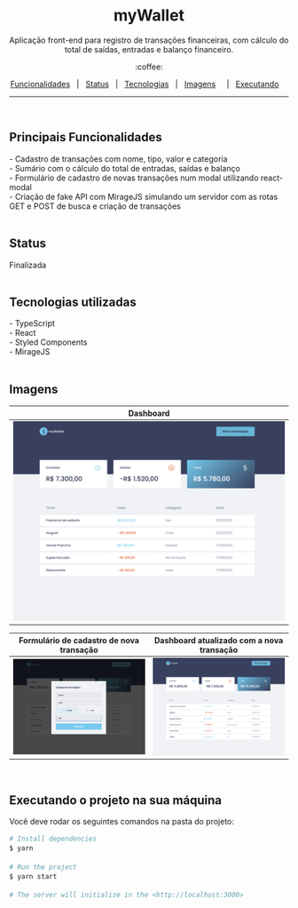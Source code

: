 <h1 align="center">myWallet</h1>
<p align="center">Aplicação front-end para registro de transações financeiras, com cálculo do total de saídas, entradas e balanço financeiro.</p>

<p align="center">:coffee:</p>

<p align="center">
  <a href="#principais-funcionalidades">Funcionalidades</a> &#xa0; | &#xa0; 
  <a href="#status">Status</a> &#xa0; | &#xa0;
  <a href="#tecnologias">Tecnologias</a> &#xa0; | &#xa0;
  <a href="#fluxo-em-imagens">Imagens</a> &#xa0; &#xa0; | &#xa0;
  <a href="#executando-o-projeto-na-sua-máquina">Executando</a> &#xa0; &#xa0;
</p>

---

</br>
<h2>Principais Funcionalidades</h2>
- Cadastro de transações com nome, tipo, valor e categoria</br>
- Sumário com o cálculo do total de entradas, saídas e balanço</br>
- Formulário de cadastro de novas transações num modal utilizando react-modal</br>
- Criação de fake API com MirageJS simulando um servidor com as rotas GET e POST de busca e criação de transações</br></br>

<h2>Status</h2>
Finalizada</br></br>

<h2>Tecnologias utilizadas</h2>
- TypeScript</br>
- React</br>
- Styled Components</br>
- MirageJS</br></br>

<h2>Imagens</h2>

| Dashboard |
|-------|
|<img src="./src/assets/landing.png">|

| Formulário de cadastro de nova transação | Dashboard atualizado com a nova transação |
|-------|-------|
|<img src="./src/assets/form.png">|<img src="./src/assets/save.png">|

</br>
<h2>Executando o projeto na sua máquina</h2>

Você deve rodar os seguintes comandos na pasta do projeto:
```bash
# Install dependencies
$ yarn

# Run the project
$ yarn start

# The server will initialize in the <http://localhost:3000>
```


